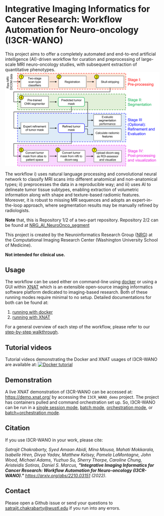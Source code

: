 # Integrative Imaging Informatics for Cancer Research: Workflow Automation for Neuro-oncology (I3CR-WANO)
This project aims to offer a completely automated and end-to-end artificial intelligence (AI)-driven workflow for curation and preprocessing of large-scale MRI neuro-oncology studies, with subsequent extraction of quantitative phenotypes.
![](documentation/figures/pipeline.png)

The workflow i) uses natural language processing and convolutional neural network to classify MRI scans into different anatomical and non-anatomical types; ii) preprocesses the data in a reproducible way; and iii) uses AI to delineate tumor tissue subtypes, enabling extraction of volumetric information along with shape and texture-based radiomic features. Moreover, it is robust to missing MR sequences and adopts an expert-in-the-loop approach, where segmentation results may be manually refined by radiologists.

**Note** that, this is Repository 1/2 of a two-part repository. Repository 2/2 can be found at [NRG_AI_NeuroOnco_segment](https://github.com/satrajitgithub/NRG_AI_NeuroOnco_segment)

This project is created by the Neuroinformatics Research Group ([NRG](https://nrg.wustl.edu/)) at the Computational Imaging Research Center (Washington University School of Medicine).

**Not intended for clinical use.**

## Usage
The workflow can be used either on command-line using [docker](https://www.docker.com/) or using a GUI within [XNAT](https://www.xnat.org/) which is an extensible open-source imaging informatics software platform dedicated to imaging-based research. Both of these running modes require minimal to no setup. Detailed documentations for both can be found at:
1. [running with docker](documentation/running_with_docker.md)
2. [running with XNAT](documentation/running_with_XNAT.md)

For a general overview of each step of the workflow, please refer to our [step-by-step walkthrough](documentation/workflow_step_by_step.md).

## Tutorial videos
Tutorial videos demonstrating the Docker and XNAT usages of I3CR-WANO are available at:
[![Docker tutorial](https://img.youtube.com/vi/GIqdy2QG4s0/0.jpg)](https://www.youtube.com/watch?v=GIqdy2QG4s0)
## Demonstration
A live XNAT demonstration of I3CR-WANO can be accessed at: https://demo.xnat.org/ by accessing the `I3CR_WANO_demo` project. The project has containers pulled and command orchestration set up. So, I3CR-WANO can be run in a [single session mode](documentation/running_with_XNAT.md#21-manually-run-multiple-containers-on-single-session), [batch mode](documentation/running_with_XNAT.md#22-manually-run-single-container-on-multiple-sessions-batch-mode), [orchestration mode](documentation/running_with_XNAT.md#23-automatically-run-multiple-containers-on-single-session-command-orchestration), or [batch+orchestration mode](documentation/running_with_XNAT.md#24-automatically-run-multiple-containers-on-multiple-sessions-batch--orchestration).

## Citation
If you use I3CR-WANO in your work, please cite:

_Satrajit Chakrabarty, Syed Amaan Abidi, Mina Mousa, Mahati Mokkarala, Isabelle Hren, Divya Yadav, Matthew Kelsey, Pamela LaMontagne, John Wood, Michael Adams, Yuzhuo Su, Sherry Thorpe, Caroline Chung, Aristeidis Sotiras, Daniel S. Marcus, **"Integrative Imaging Informatics for Cancer Research: Workflow Automation for Neuro-oncology (I3CR-WANO)."** https://arxiv.org/abs/2210.03151 (2022)._

## Contact
Please open a Github issue or send your questions to satrajit.chakrabarty@wustl.edu if you run into any errors.
